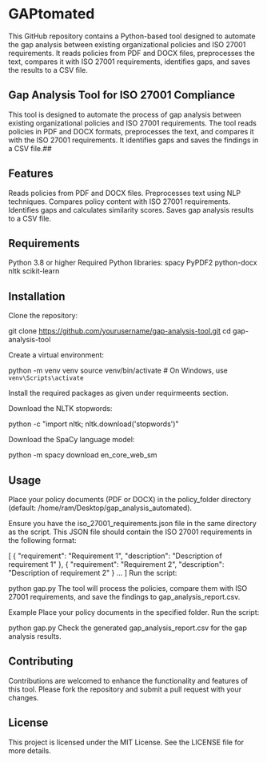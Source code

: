 # GAPtomated
This GitHub repository contains a Python-based tool designed to automate the gap analysis between existing organizational policies and ISO 27001 requirements. It reads policies from PDF and DOCX files, preprocesses the text, compares it with ISO 27001 requirements, identifies gaps, and saves the results to a CSV file.

## Gap Analysis Tool for ISO 27001 Compliance
This tool is designed to automate the process of gap analysis between existing organizational policies and ISO 27001 requirements. The tool reads policies in PDF and DOCX formats, preprocesses the text, and compares it with the ISO 27001 requirements. It identifies gaps and saves the findings in a CSV file.## 

## Features
Reads policies from PDF and DOCX files.
Preprocesses text using NLP techniques.
Compares policy content with ISO 27001 requirements.
Identifies gaps and calculates similarity scores.
Saves gap analysis results to a CSV file.

## Requirements
Python 3.8 or higher
Required Python libraries:
spacy
PyPDF2
python-docx
nltk
scikit-learn

## Installation
Clone the repository:

git clone https://github.com/yourusername/gap-analysis-tool.git
cd gap-analysis-tool

Create a virtual environment:

python -m venv venv
source venv/bin/activate   # On Windows, use `venv\Scripts\activate`

Install the required packages as given under requirmeents section.

Download the NLTK stopwords:

python -c "import nltk; nltk.download('stopwords')"

Download the SpaCy language model:

python -m spacy download en_core_web_sm

## Usage
Place your policy documents (PDF or DOCX) in the policy_folder directory (default: /home/ram/Desktop/gap_analysis_automated).

Ensure you have the iso_27001_requirements.json file in the same directory as the script. This JSON file should contain the ISO 27001 requirements in the following format:

[
    {
        "requirement": "Requirement 1",
        "description": "Description of requirement 1"
    },
    {
        "requirement": "Requirement 2",
        "description": "Description of requirement 2"
    }
    ...
]
Run the script:

python gap.py
The tool will process the policies, compare them with ISO 27001 requirements, and save the findings to gap_analysis_report.csv.

Example
Place your policy documents in the specified folder.
Run the script:

python gap.py
Check the generated gap_analysis_report.csv for the gap analysis results.

## Contributing
Contributions are welcomed to enhance the functionality and features of this tool. Please fork the repository and submit a pull request with your changes.

## License
This project is licensed under the MIT License. See the LICENSE file for more details.

